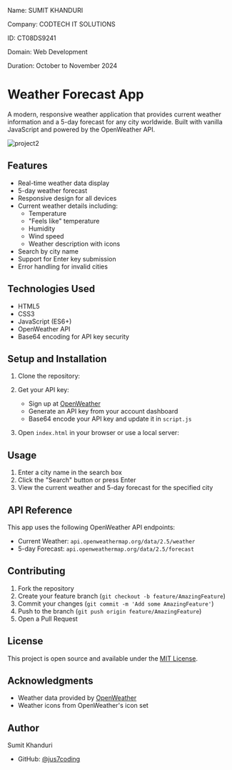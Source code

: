 Name: SUMIT KHANDURI

Company: CODTECH IT SOLUTIONS

ID: CT08DS9241

Domain: Web Development

Duration: October to November 2024

# Weather Forecast App

A modern, responsive weather application that provides current weather information and a 5-day forecast for any city worldwide. Built with vanilla JavaScript and powered by the OpenWeather API.

![project2](https://github.com/user-attachments/assets/9b4bdb90-e466-4f00-8e4f-fa525e7f278f)

## Features

- Real-time weather data display
- 5-day weather forecast
- Responsive design for all devices
- Current weather details including:
  - Temperature
  - "Feels like" temperature
  - Humidity
  - Wind speed
  - Weather description with icons
- Search by city name
- Support for Enter key submission
- Error handling for invalid cities

## Technologies Used

- HTML5
- CSS3
- JavaScript (ES6+)
- OpenWeather API
- Base64 encoding for API key security

## Setup and Installation

1. Clone the repository: 
2. Get your API key:
   - Sign up at [OpenWeather](https://openweathermap.org/)
   - Generate an API key from your account dashboard
   - Base64 encode your API key and update it in `script.js`

3. Open `index.html` in your browser or use a local server:
   
## Usage

1. Enter a city name in the search box
2. Click the "Search" button or press Enter
3. View the current weather and 5-day forecast for the specified city

## API Reference

This app uses the following OpenWeather API endpoints:

- Current Weather: `api.openweathermap.org/data/2.5/weather`
- 5-day Forecast: `api.openweathermap.org/data/2.5/forecast`

## Contributing

1. Fork the repository
2. Create your feature branch (`git checkout -b feature/AmazingFeature`)
3. Commit your changes (`git commit -m 'Add some AmazingFeature'`)
4. Push to the branch (`git push origin feature/AmazingFeature`)
5. Open a Pull Request

## License

This project is open source and available under the [MIT License](LICENSE).

## Acknowledgments

- Weather data provided by [OpenWeather](https://openweathermap.org/)
- Weather icons from OpenWeather's icon set

## Author

Sumit Khanduri
- GitHub: [@jus7coding](https://github.com/jus7coding)
